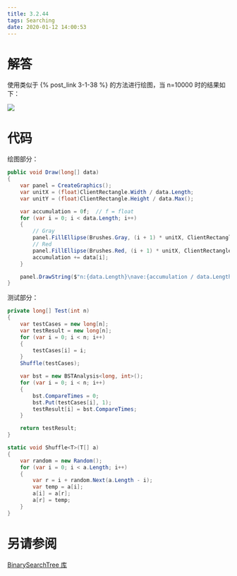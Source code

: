 ```yaml
---
title: 3.2.44
tags: Searching
date: 2020-01-12 14:00:53
---
```


# 解答

使用类似于 {% post_link 3-1-38 %} 的方法进行绘图，当 n=10000 时的结果如下：

![](./1.png)

# 代码

绘图部分：

```csharp
public void Draw(long[] data)
{
    var panel = CreateGraphics();
    var unitX = (float)ClientRectangle.Width / data.Length;
    var unitY = (float)ClientRectangle.Height / data.Max();

    var accumulation = 0f;  // f = float
    for (var i = 0; i < data.Length; i++)
    {
        // Gray
        panel.FillEllipse(Brushes.Gray, (i + 1) * unitX, ClientRectangle.Bottom - data[i] * unitY, 2, 2);
        // Red
        panel.FillEllipse(Brushes.Red, (i + 1) * unitX, ClientRectangle.Bottom - accumulation / (i + 1) * unitY, 2, 2);
        accumulation += data[i];
    }

    panel.DrawString($"n:{data.Length}\nave:{accumulation / data.Length}", SystemFonts.DefaultFont, Brushes.Red, 0, 0);
}
```

测试部分：

```csharp
private long[] Test(int n)
{
    var testCases = new long[n];
    var testResult = new long[n];
    for (var i = 0; i < n; i++)
    {
        testCases[i] = i;
    }
    Shuffle(testCases);

    var bst = new BSTAnalysis<long, int>();
    for (var i = 0; i < n; i++)
    {
        bst.CompareTimes = 0;
        bst.Put(testCases[i], 1);
        testResult[i] = bst.CompareTimes;
    }

    return testResult;
}

static void Shuffle<T>(T[] a)
{
    var random = new Random();
    for (var i = 0; i < a.Length; i++)
    {
        var r = i + random.Next(a.Length - i);
        var temp = a[i];
        a[i] = a[r];
        a[r] = temp;
    }
}
```

# 另请参阅

[BinarySearchTree 库](https://github.com/ikesnowy/Algorithms-4th-Edition-in-Csharp/tree/master/3%20Searching/3.2/BinarySearchTree)